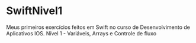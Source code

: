 # SwiftNivel1
Meus primeiros exercícios feitos em Swift no curso de Desenvolvimento de Aplicativos IOS. Nível 1 - Variáveis, Arrays e Controle de fluxo
